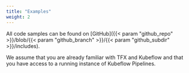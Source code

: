 ```yaml
---
title: "Examples"
weight: 2
---
```


All code samples can be found on [GitHub]({{< param "github_repo" >}}/blob/{{< param "github_branch" >}}/{{< param "github_subdir" >}}/includes).

We assume that you are already familiar with TFX and Kubeflow and that you have access to a running instance of Kubeflow Pipelines.